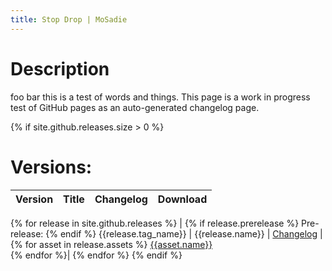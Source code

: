 ```yaml
---
title: Stop Drop | MoSadie
---
```


# Description
foo bar this is a test of words and things. This page is a work in progress test of GitHub pages as an auto-generated changelog page.

{% if site.github.releases.size > 0 %}
# Versions:

| Version | Title | Changelog | Download |
| --- | --- | --- | --- |

{% for release in site.github.releases %}
| {% if release.prerelease %} Pre-release: {% endif %} {{release.tag_name}} | {{release.name}} | [Changelog]({{release.html_url}}) | {% for asset in release.assets %} [{{asset.name}}]({{asset.browser_download_url}}) <br> {% endfor %}|
{% endfor %}
{% endif %}